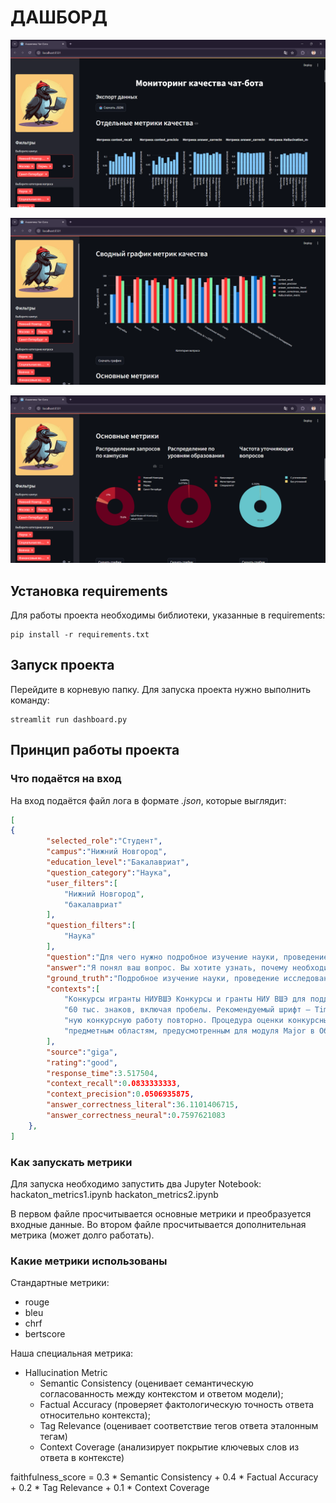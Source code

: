 # ДАШБОРД
![1](Images/1.png)

![2](Images/2.png)

![3](Images/3.png)

## Установка requirements
Для работы проекта необходимы библиотеки, указанные в requirements:
```
pip install -r requirements.txt
```
## Запуск проекта
Перейдите в корневую папку.
Для запуска проекта нужно выполнить команду:
```
streamlit run dashboard.py
```
## Принцип работы проекта

### Что подаётся на вход
На вход подаётся файл лога в формате *.json*, которые выглядит:
```json
[
{
        "selected_role":"Студент",
        "campus":"Нижний Новгород",
        "education_level":"Бакалавриат",
        "question_category":"Наука",
        "user_filters":[
            "Нижний Новгород",
            "бакалавриат"
        ],
        "question_filters":[
            "Наука"
        ],
        "question":"Для чего нужно подробное изучение науки, проведение исследований, экспериментов, участвие в каких-то конкурсах, если",
        "answer":"Я понял ваш вопрос. Вы хотите узнать, почему необходимо детальное изучение науки...",
        "ground_truth":"Подробное изучение науки, проведение исследований...",
        "contexts":[
            "Конкурсы игранты НИУВШЭ Конкурсы и гранты НИУ ВШЭ для поддержки научных исследований...",
            "60 тыс. знаков, включая пробелы. Рекомендуемый шрифт – Times New Roman...",
            "ную конкурсную работу повторно. Процедура оценки конкурсных работ...",
            "предметным областям, предусмотренным для модуля Major в Образовательном стандарте НИУ ВШЭ..."
        ],
        "source":"giga",
        "rating":"good",
        "response_time":3.517504,
        "context_recall":0.0833333333,
        "context_precision":0.0506935875,
        "answer_correctness_literal":36.1101406715,
        "answer_correctness_neural":0.7597621083
    },
]
```
### Как запускать метрики
Для запуска необходимо запустить два Jupyter Notebook:
hackaton_metrics1.ipynb
hackaton_metrics2.ipynb

В первом файле просчитывается основные метрики и преобразуется входные данные.
Во втором файле просчитывается дополнительная метрика (может долго работать).

### Какие метрики использованы
Стандартные метрики:
- rouge
- bleu
- chrf
- bertscore


Наша специальная метрика:
- Hallucination Metric
  - Semantic Consistency (оценивает семантическую согласованность между контекстом и ответом модели);
  - Factual Accuracy (проверяет фактологическую точность ответа относительно контекста);
  - Tag Relevance (оценивает соответствие тегов ответа эталонным тегам)
  - Context Coverage (анализирует покрытие ключевых слов из ответа в контексте)
 
faithfulness_score = 0.3 * Semantic Consistency + 0.4 * Factual Accuracy + 0.2 * Tag Relevance + 0.1 * Context Coverage
